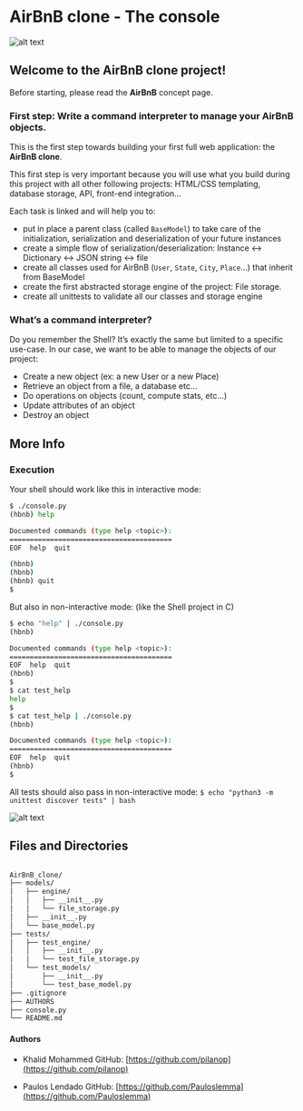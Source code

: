 # AirBnB clone - The console
![alt text](https://s3.amazonaws.com/alx-intranet.hbtn.io/uploads/medias/2018/6/65f4a1dd9c51265f49d0.png?X-Amz-Algorithm=AWS4-HMAC-SHA256&X-Amz-Credential=AKIARDDGGGOUSBVO6H7D%2F20230809%2Fus-east-1%2Fs3%2Faws4_request&X-Amz-Date=20230809T080643Z&X-Amz-Expires=86400&X-Amz-SignedHeaders=host&X-Amz-Signature=ae0a0c8d25decc3028d2f3f37cc14721747036ffd7b90c718d8cb7ff178d899c)

## Welcome to the AirBnB clone project!
Before starting, please read the **AirBnB** concept page. 

### First step: Write a command interpreter to manage your AirBnB objects.
This is the first step towards building your first full web application: the **AirBnB clone**. 

This first step is very important because you will use what you build during this project with all other following projects: HTML/CSS templating, database storage, API, front-end integration…

Each task is linked and will help you to:

- put in place a parent class (called `BaseModel`) to take care of the initialization, serialization and deserialization of your future instances
- create a simple flow of serialization/deserialization: Instance <-> Dictionary <-> JSON string <-> file
- create all classes used for AirBnB (`User`, `State`, `City`, `Place`…) that inherit from BaseModel
- create the first abstracted storage engine of the project: File storage.
- create all unittests to validate all our classes and storage engine


### What’s a command interpreter?
Do you remember the Shell? It’s exactly the same but limited to a specific use-case. In our case, we want to be able to manage the objects of our project:

- Create a new object (ex: a new User or a new Place)
- Retrieve an object from a file, a database etc…
- Do operations on objects (count, compute stats, etc…)
- Update attributes of an object
- Destroy an object


## More Info
### Execution
Your shell should work like this in interactive mode:

```bash
$ ./console.py
(hbnb) help

Documented commands (type help <topic>):
========================================
EOF  help  quit

(hbnb) 
(hbnb) 
(hbnb) quit
$
```

But also in non-interactive mode: (like the Shell project in C)

```bash
$ echo "help" | ./console.py
(hbnb)

Documented commands (type help <topic>):
========================================
EOF  help  quit
(hbnb) 
$
$ cat test_help
help
$
$ cat test_help | ./console.py
(hbnb)

Documented commands (type help <topic>):
========================================
EOF  help  quit
(hbnb) 
$
```
All tests should also pass in non-interactive mode: `$ echo "python3 -m unittest discover tests" | bash`

![alt text](https://s3.amazonaws.com/alx-intranet.hbtn.io/uploads/medias/2018/6/815046647d23428a14ca.png?X-Amz-Algorithm=AWS4-HMAC-SHA256&X-Amz-Credential=AKIARDDGGGOUSBVO6H7D%2F20230809%2Fus-east-1%2Fs3%2Faws4_request&X-Amz-Date=20230809T080643Z&X-Amz-Expires=86400&X-Amz-SignedHeaders=host&X-Amz-Signature=023022f10fe6c7b8da4196f533a88c1aa1189f98062b2a8ebe1c6c3dd85f55ce)

## Files and Directories

```bash

AirBnB_clone/
├── models/
│   ├── engine/
│   │   ├── __init__.py
│   │   └── file_storage.py
│   ├── __init__.py
│   └── base_model.py
├── tests/
│   ├── test_engine/
│   │   ├── __init__.py
│   │   └── test_file_storage.py
│   └── test_models/
│       ├── __init__.py
│       └── test_base_model.py
├── .gitignore
├── AUTHORS
├── console.py
└── README.md

```

#### Authors

- Khalid Mohammed
  GitHub: [https://github.com/pilanop](https://github.com/pilanop)

- Paulos Lendado
  GitHub: [https://github.com/Pauloslemma](https://github.com/Pauloslemma)
